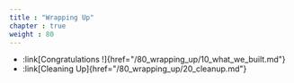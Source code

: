 ```yaml
---
title : "Wrapping Up"
chapter : true
weight : 80
---
```


* :link[Congratulations !]{href="/80_wrapping_up/10_what_we_built.md"}
* :link[Cleaning Up]{href="/80_wrapping_up/20_cleanup.md"}